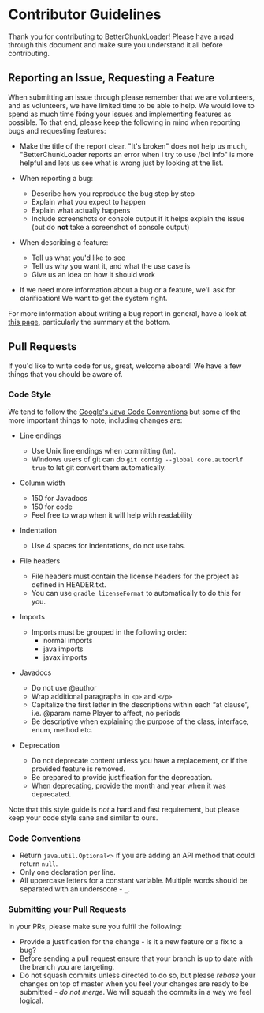 Contributor Guidelines
===

Thank you for contributing to BetterChunkLoader! Please have a read through this document and make sure you understand it all
before contributing.

## Reporting an Issue, Requesting a Feature

When submitting an issue through please remember that we are volunteers, and as volunteers, we have
limited time to be able to help. We would love to spend as much time fixing your issues and implementing features
as possible. To that end, please keep the following in mind when reporting bugs and requesting features:

* Make the title of the report clear. "It's broken" does not help us much, "BetterChunkLoader reports an error when I try to use
/bcl info" is more helpful and lets us see what is wrong just by looking at the list.

* When reporting a bug:
    * Describe how you reproduce the bug step by step
    * Explain what you expect to happen
    * Explain what actually happens
    * Include screenshots or console output if it helps explain the issue
    (but do **not** take a screenshot of console output)

* When describing a feature:
    * Tell us what you'd like to see
    * Tell us why you want it, and what the use case is
    * Give us an idea on how it should work

* If we need more information about a bug or a feature, we'll ask for clarification! We want to get the system right.

For more information about writing a bug report in general, have a look at [this page](http://www.chiark.greenend.org.uk/~sgtatham/bugs.html),
particularly the summary at the bottom.

## Pull Requests

If you'd like to write code for us, great, welcome aboard! We have a few things that you should be aware of.

### Code Style

We tend to follow the [Google's Java Code Conventions](https://google.github.io/styleguide/javaguide.html) but some of
the more important things to note, including changes are:

* Line endings
    * Use Unix line endings when committing (\n).
    * Windows users of git can do `git config --global core.autocrlf true` to let git convert them automatically.

* Column width
    * 150 for Javadocs
    * 150 for code
    * Feel free to wrap when it will help with readability

* Indentation
    * Use 4 spaces for indentations, do not use tabs.

* File headers
    * File headers must contain the license headers for the project as defined in HEADER.txt.
    * You can use `gradle licenseFormat` to automatically to do this for you.

* Imports
    * Imports must be grouped in the following order:
        * normal imports
        * java imports
        * javax imports

* Javadocs
    * Do not use @author
    * Wrap additional paragraphs in `<p>` and `</p>`
    * Capitalize the first letter in the descriptions within each “at clause”,
    i.e. @param name Player to affect, no periods
    * Be descriptive when explaining the purpose of the class, interface,
    enum, method etc.

* Deprecation
    * Do not deprecate content unless you have a replacement, or if the provided feature is removed.
    * Be prepared to provide justification for the deprecation.
    * When deprecating, provide the month and year when it was deprecated.

Note that this style guide is _not_ a hard and fast requirement, but please keep your code style sane and similar
to ours.

### Code Conventions
* Return `java.util.Optional<>` if you are adding an API method that could return `null`.
* Only one declaration per line.
* All uppercase letters for a constant variable. Multiple words should be separated with an underscore - `_`.

### Submitting your Pull Requests
In your PRs, please make sure you fulfil the following:

* Provide a justification for the change - is it a new feature or a fix to a bug?
* Before sending a pull request ensure that your branch is up to date with the branch you are targeting.
* Do not squash commits unless directed to do so, but please _rebase_ your changes on top of master when you feel your changes are ready to be submitted - _do not merge_. We will squash the commits in a way we feel logical.